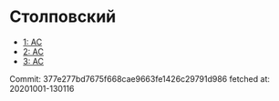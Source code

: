 # Столповский
- [1: AC](1.md)
- [2: AC](2.md)
- [3: AC](3.md)

Commit: 377e277bd7675f668cae9663fe1426c29791d986
 fetched at: 20201001-130116
